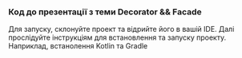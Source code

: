 ### Код до презентації з теми Decorator && Facade

Для запуску, склонуйте проект та відрийте його в вашій IDE.
Далі прослідуйте інструкціям для встановлення та запуску проекту.
Наприклад, встанолення Kotlin та Gradle